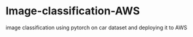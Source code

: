 # Image-classification-AWS
image classification using pytorch on car dataset and deploying it to AWS
